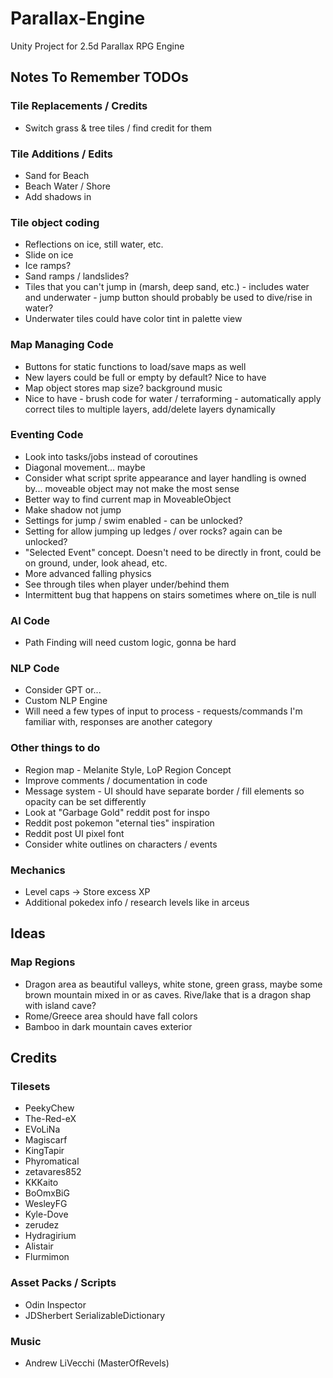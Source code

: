 # Parallax-Engine
Unity Project for 2.5d Parallax RPG Engine



## Notes To Remember TODOs
### Tile Replacements / Credits
* Switch grass & tree tiles / find credit for them

### Tile Additions / Edits
* Sand for Beach
* Beach Water / Shore
* Add shadows in

### Tile object coding
* Reflections on ice, still water, etc.
* Slide on ice
* Ice ramps?
* Sand ramps / landslides?
* Tiles that you can't jump in (marsh, deep sand, etc.) - includes water and underwater - jump button should probably be used to dive/rise in water?
* Underwater tiles could have color tint in palette view

### Map Managing Code
* Buttons for static functions to load/save maps as well
* New layers could be full or empty by default? Nice to have
* Map object stores map size? background music
* Nice to have - brush code for water / terraforming - automatically apply correct tiles to multiple layers, add/delete layers dynamically

### Eventing Code
* Look into tasks/jobs instead of coroutines
* Diagonal movement... maybe
* Consider what script sprite appearance and layer handling is owned by... moveable object may not make the most sense
* Better way to find current map in MoveableObject
* Make shadow not jump
* Settings for jump / swim enabled - can be unlocked?
* Setting for allow jumping up ledges / over rocks? again can be unlocked?
* "Selected Event" concept. Doesn't need to be directly in front, could be on ground, under, look ahead, etc.
* More advanced falling physics
* See through tiles when player under/behind them
* Intermittent bug that happens on stairs sometimes where on_tile is null

### AI Code
* Path Finding will need custom logic, gonna be hard

### NLP Code
* Consider GPT or...
* Custom NLP Engine 
* Will need a few types of input to process - requests/commands I'm familiar with, responses are another category

### Other things to do
* Region map - Melanite Style, LoP Region Concept
* Improve comments / documentation in code
* Message system - UI should have separate border / fill elements so opacity can be set differently
* Look at "Garbage Gold" reddit post for inspo
* Reddit post pokemon "eternal ties" inspiration
* Reddit post UI pixel font
* Consider white outlines on characters / events

### Mechanics
* Level caps -> Store excess XP
* Additional pokedex info / research levels like in arceus



## Ideas
### Map Regions
* Dragon area as beautiful valleys, white stone, green grass, maybe some brown mountain mixed in or as caves. Rive/lake that is a dragon shap with island cave?
* Rome/Greece area should have fall colors
* Bamboo in dark mountain caves exterior



## Credits
### Tilesets
* PeekyChew
* The-Red-eX
* EVoLiNa
* Magiscarf
* KingTapir
* Phyromatical
* zetavares852
* KKKaito
* BoOmxBiG
* WesleyFG
* Kyle-Dove
* zerudez
* Hydragirium
* Alistair
* Flurmimon

### Asset Packs / Scripts
* Odin Inspector
* JDSherbert SerializableDictionary

### Music
* Andrew LiVecchi (MasterOfRevels)
